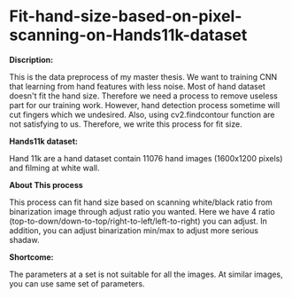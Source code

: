 # Fit-hand-size-based-on-pixel-scanning-on-Hands11k-dataset

**Discription:**

This is the data preprocess of my master thesis.
We want to training CNN that learning from hand features with less noise.
Most of hand dataset doesn't fit the hand size. Therefore we need a process to remove useless part for our training work.
However, hand detection process sometime will cut fingers which we undesired.
Also, using cv2.findcontour function are not satisfying to us.
Therefore, we write this process for fit size.

**Hands11k dataset:** 

Hand 11k are a hand dataset contain 11076 hand images (1600x1200 pixels) and filming at white wall.

**About This process** 

This process can fit hand size based on scanning white/black ratio from binarization image through adjust ratio you wanted.
Here we have 4 ratio (top-to-down/down-to-top/right-to-left/left-to-right) you can adjust.
In addition, you can adjust binarization min/max to adjust more serious shadaw.

**Shortcome:**

The parameters at a set is not suitable for all the images.
At similar images, you can use same set of parameters.
